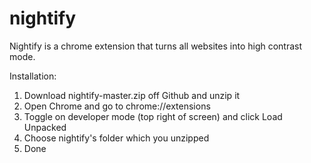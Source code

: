 # nightify
Nightify is a chrome extension that turns all websites into high contrast mode.

Installation:
1. Download nightify-master.zip off Github and unzip it<br>
2. Open Chrome and go to chrome://extensions<br>
3. Toggle on developer mode (top right of screen) and click Load Unpacked<br>
4. Choose nightify's folder which you unzipped<br>
5. Done

